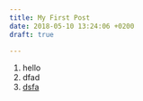 ```yaml
---
title: My First Post
date: 2018-05-10 13:24:06 +0200
draft: true

---
```

1. hello
2. dfad
3. [dsfa](https://www.stani.be)